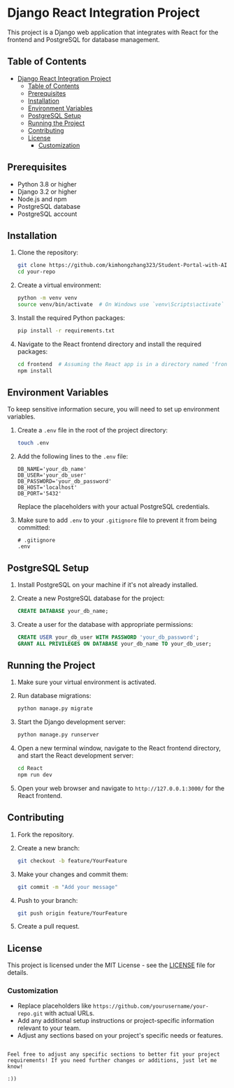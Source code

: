 # Django React Integration Project

This project is a Django web application that integrates with React for the frontend and PostgreSQL for database management.

## Table of Contents

- [Django React Integration Project](#django-react-integration-project)
  - [Table of Contents](#table-of-contents)
  - [Prerequisites](#prerequisites)
  - [Installation](#installation)
  - [Environment Variables](#environment-variables)
  - [PostgreSQL Setup](#postgresql-setup)
  - [Running the Project](#running-the-project)
  - [Contributing](#contributing)
  - [License](#license)
    - [Customization](#customization)

## Prerequisites

- Python 3.8 or higher
- Django 3.2 or higher
- Node.js and npm
- PostgreSQL database
- PostgreSQL account

## Installation

1. Clone the repository:

   ```bash
   git clone https://github.com/kimhongzhang323/Student-Portal-with-AI-
   cd your-repo
   ```

2. Create a virtual environment:

   ```bash
   python -m venv venv
   source venv/bin/activate  # On Windows use `venv\Scripts\activate`
   ```

3. Install the required Python packages:

   ```bash
   pip install -r requirements.txt
   ```

4. Navigate to the React frontend directory and install the required packages:

   ```bash
   cd frontend  # Assuming the React app is in a directory named 'frontend'
   npm install
   ```

## Environment Variables

To keep sensitive information secure, you will need to set up environment variables.

1. Create a `.env` file in the root of the project directory:

   ```bash
   touch .env
   ```

2. Add the following lines to the `.env` file:

   ```plaintext
   DB_NAME='your_db_name'
   DB_USER='your_db_user'
   DB_PASSWORD='your_db_password'
   DB_HOST='localhost'
   DB_PORT='5432'
   ```

   Replace the placeholders with your actual PostgreSQL credentials.

3. Make sure to add `.env` to your `.gitignore` file to prevent it from being committed:

   ```plaintext
   # .gitignore
   .env
   ```

## PostgreSQL Setup

1. Install PostgreSQL on your machine if it's not already installed.
2. Create a new PostgreSQL database for the project:

   ```sql
   CREATE DATABASE your_db_name;
   ```

3. Create a user for the database with appropriate permissions:

   ```sql
   CREATE USER your_db_user WITH PASSWORD 'your_db_password';
   GRANT ALL PRIVILEGES ON DATABASE your_db_name TO your_db_user;
   ```

## Running the Project

1. Make sure your virtual environment is activated.
2. Run database migrations:

   ```bash
   python manage.py migrate
   ```

3. Start the Django development server:

   ```bash
   python manage.py runserver
   ```

4. Open a new terminal window, navigate to the React frontend directory, and start the React development server:

   ```bash
   cd React
   npm run dev
   ```

5. Open your web browser and navigate to `http://127.0.0.1:3000/` for the React frontend.

## Contributing

1. Fork the repository.
2. Create a new branch:

   ```bash
   git checkout -b feature/YourFeature
   ```

3. Make your changes and commit them:

   ```bash
   git commit -m "Add your message"
   ```

4. Push to your branch:

   ```bash
   git push origin feature/YourFeature
   ```

5. Create a pull request.

## License

This project is licensed under the MIT License - see the [LICENSE](LICENSE) file for details.

### Customization

- Replace placeholders like `https://github.com/yourusername/your-repo.git` with actual URLs.
- Add any additional setup instructions or project-specific information relevant to your team.
- Adjust any sections based on your project's specific needs or features.
```

Feel free to adjust any specific sections to better fit your project requirements! If you need further changes or additions, just let me know!

:))
